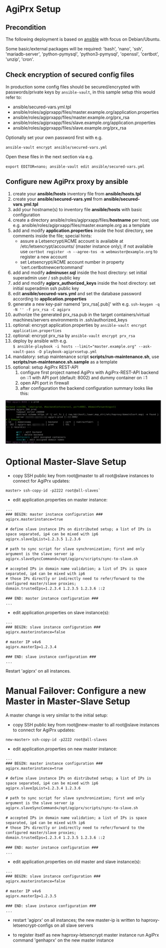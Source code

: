 # AgiPrx Setup

## Precondition

The following deployment is based on [ansible](https://docs.ansible.com/ansible/latest/) with focus on Debian/Ubuntu.

Some basic/external packages will be required: 'bash', 'nano', 'ssh', 'mariadb-server', 'python-pymysql', 'python3-pymysql', 'openssl', 'certbot', 'unzip', 'cron'.

## Check encryption of secured config files

In production some config files should be secured/encrypted with passwords/private keys by `ansible-vault`, in this sample setup this would refer to:

* ansible/secured-vars.yml.tpl
* ansible/roles/agiprxapp/files/master.example.org/application.properties
* ansible/roles/agiprxapp/files/master.example.org/prx_rsa
* ansible/roles/agiprxapp/files/slave.example.org/application.properties
* ansible/roles/agiprxapp/files/slave.example.org/prx_rsa

Optionally set your own password first with e.g.

`ansible-vault encrypt ansible/secured-vars.yml`

Open these files in the next section via e.g.

`export EDITOR=nano; ansible-vault edit ansible/secured-vars.yml`

## Configure new AgiPrx proxy by ansible

1. create your **ansible/hosts** inventory file from **ansible/hosts.tpl**
1. create your **ansible/secured-vars.yml** from **ansible/secured-vars.yml.tpl**
1. add your hostname(s) to inventory file **ansible/hosts** with basic configuration
1. create a directory ansible/roles/agiprxapp/files/**hostname** per host; use e.g. ansible/roles/agiprxapp/files/master.example.org as a template
1. add and modify **application.properties** inside the host directory, see comments inside the file; special hints:
     - assure a Letsencrypt/ACME account is available at /etc/letsencrypt/accounts/ (master instance only); if not available use `certbot register -n --agree-tos -m webmaster@example.org` to register a new account 
     - set Letsencrypt/ACME account number in property 'cert.certbotnewcertcommand'
1. add and modify **adminuser.sql** inside the host directory: set initial superadmin user / ssh public key
1. add and modify **agiprx_authorized_keys** inside the host directory: set initial superadmin ssh public key
1. edit **ansible/secured-vars.yml** and set the database password according to **application.properties**
1. generate a new key-pair namend 'prx_rsa[.pub]' with e.g.
   `ssh-keygen -q -N '' -f prx_rsa -C agiprx`
1. authorize the generated prx_rsa.pub in the target containers/virtual machines/servers environments in .ssh/authorized_keys
1. optional: encrypt application.properties by
   `ansible-vault encrypt application.properties`
1. optional: encrypt prx_rsa by
   `ansible-vault encrypt prx_rsa`
1. deploy by ansible with e.g.<br>
   `$ ansible-playbook -i hosts --limit="master.example.org" --ask-vault-pass -D playbook-agiprxsetup.yml`
1. mandatory: setup maintenance script **scripts/run-maintenance.sh**, use **scripts/run-maintenance.sh.sample** as a template
1. optional: setup AgiPrx REST-API
     1. configure first project named AgiPrx with AgiPrx-REST-API backend on ::1 with API port (default: 8002) and dummy container on ::1
     1. open API port in firewall
     1. after configuration the backend configuration summary looks like this:
     
![Optional API backend configuration](docs/agiprx-api-backend-config.png)

# Optional Master-Slave Setup

* copy SSH public key from root@master to all root@slave instances to connect for AgiPrx updates:

```
master> ssh-copy-id -p2222 root@all-slaves`
```

* edit application.properties on master instance:

```
...
### BEGIN: master instance configuration ###
agiprx.masterinstance=true

# define slave instance IPs on distributed setup; a list of IPs is space separated, ip4 can be mixed with ip6
agiprx.slaveIpList=1.2.3.5 1.2.3.6

# path to sync script for slave synchronization; first and only argument is the slave server ip
agiprx.slaveSyncCommand=/opt/agiprx/scripts/sync-to-slave.sh

# accepted IPs in domain name validation; a list of IPs is space separated, ip4 can be mixed with ip6
# those IPs directly or indirectly need to refer/forward to the configured master/slave proxies;
domain.trustedIps=1.2.3.4 1.2.3.5 1.2.3.6 ::2

### END: master instance configuration ###
...
```

* edit application.properties on slave instance(s):

```
...
### BEGIN: slave instance configuration ###
agiprx.masterinstance=false

# master IP v4v6
agiprx.masterIp=1.2.3.4

### END: slave instance configuration ###
...
```

Restart 'agiprx' on all instances.


# Manual Failover: Configure a new Master in Master-Slave Setup

A master change is very similar to the initial setup:

* copy SSH public key from root@new-master to all root@slave instances to connect for AgiPrx updates:

```
new-master> ssh-copy-id -p2222 root@all-slaves
```

* edit application.properties on new master instance:

```
...
### BEGIN: master instance configuration ###
agiprx.masterinstance=true

# define slave instance IPs on distributed setup; a list of IPs is space separated, ip4 can be mixed with ip6
agiprx.slaveIpList=1.2.3.4 1.2.3.6

# path to sync script for slave synchronization; first and only argument is the slave server ip
agiprx.slaveSyncCommand=/opt/agiprx/scripts/sync-to-slave.sh

# accepted IPs in domain name validation; a list of IPs is space separated, ip4 can be mixed with ip6
# those IPs directly or indirectly need to refer/forward to the configured master/slave proxies;
domain.trustedIps=1.2.3.4 1.2.3.5 1.2.3.6 ::2

### END: master instance configuration ###
...
```

* edit application.properties on old master and slave instance(s):

```
...
### BEGIN: slave instance configuration ###
agiprx.masterinstance=false

# master IP v4v6
agiprx.masterIp=1.2.3.5

### END: slave instance configuration ###
...
```

* restart 'agiprx' on all instances; the new master-ip is written to haproxy-letsencrypt-configs on all slave servers

* to register itself as new haproxy-letsencrypt master instance run AgiPrx command 'genhaprx' on the new master instance
